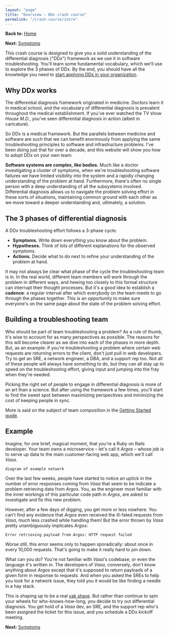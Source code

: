 ```yaml
---
layout: "page"
title: "Overview – DDx crash course"
permalink: "/crash-course/intro"
---
```


**Back to:** [Home](/)

**Next:** [Symptoms](symptoms)

This crash course is designed to give you a solid understanding of the differential diagnosis
("DDx") framework as we use it in software troubleshooting. You'll learn some fundamental
vocabulary, which we'll use to explore the 3 phases of DDx. By the end, you should have all the
knowledge you need to [start applying DDx in your organization](/getting-started).

## Why DDx works

The differential diagnosis framework originated in medicine. Doctors learn it in medical school, and
the vocabulary of differential diagnosis is prevalent throughout the medical establishment. If
you've ever watched the TV show _House M.D._, you've seen differential diagnosis in action (albeit
in caricature).

So DDx is a medical framework. But the parallels between medicine and software are such that we can
benefit enormously from applying the same troubleshooting principles to software and infrastructure
problems. I've been doing just that for over a decade, and this website will show you how to adopt
DDx on your own team.

**Software systems are complex, like bodies.** Much like a doctor investigating a cluster of
symptoms, when we're troubleshooting software failures we have limited visibility into the system
and a rapidly changing understanding of the problem at hand. Furthermore, there's often no single
person with a deep understanding of all the subsystems involved. Differential diagnosis allows us to
navigate the problem solving effort in these sorts of situations, maintaining common ground with
each other as we move toward a deeper understanding and, ultimately, a solution.

## The 3 phases of differential diagnosis

A DDx troubleshooting effort follows a 3-phase cycle:

* **Symptoms.** Write down everything you know about the problem.
* **Hypotheses.** Think of lots of different explanations for the observed symptoms.
* **Actions.** Decide what to do next to refine your understanding of the problem at hand.

It may not always be clear what phase of the cycle the troubleshooting team is in. In the real
world, different team members will work through the problem in different ways, and hewing too
closely to this formal structure can interrupt their thought processes. But it's a good idea to
establish a **cadence**: a regular interval after which everybody on the team meets to go through
the phases together. This is an opportunity to make sure everyone's on the same page about the state
of the problem solving effort.

## Building a troubleshooting team

Who should be part of team troubleshooting a problem? As a rule of thumb, it's wise to account for
as many perspectives as possible. The reasons for this will become clearer as we dive into each of
the phases in more depth. But, as an example: if you're troubleshooting a problem where certain web
requests are returning errors to the client, don't just pull in web developers. Try to get an SRE, a
network engineer, a DBA, and a support rep too. Not all of these people will always have something
to do, but they can all stay up to speed on the troubleshooting effort, giving input and jumping
into the fray when they're needed.

Picking the right set of people to engage in differential diagnosis is more of an art than a
science. But after using the framework a few times, you'll start to find the sweet spot between
maximizing perspectives and minimizing the cost of keeping people in sync.

More is said on the subject of team composition in the [Getting Started guide](/getting-started).

## Example

Imagine, for one brief, magical moment, that you're a Ruby on Rails developer. Your team owns a
microservice – let's call it *Argos* – whose job is to serve up data to the main customer-facing web
app, which we'll call *Vasa*.

```
diagram of example network
```

Over the last few weeks, people have started to notice an uptick in the number of error responses
coming from *Vasa* that seem to be indicate a problem retrieving data from *Argos*. You, as the
engineer most familiar with the inner workings of this particular code path in *Argos*, are asked to
investigate and fix this new problem.

However, after a few days of digging, you get more or less nowhere. You can't find any evidence that
*Argos* even received the ill-fated requests from *Vasa*, much less crashed while handling them! But
the error thrown by *Vasa* pretty unambiguously implicates *Argos*:

```
Error retrieving payload from Argos: HTTP request failed
```

Worse still, this error seems only to happen sporadically: about once in every 10,000 requests.
That's going to make it really hard to pin down.

What can you do? You're not familiar with *Vasa*'s codebase, or even the language it's written in.
The developers of *Vasa*, conversely, don't know anything about *Argos* except that it's supposed to
return payloads of a given form in response to requests. And when you asked the SREs to help you
look for a network issue, they told you it would be like finding a needle in a hay stack.

This is shaping up to be a real [yak shave](https://seths.blog/2005/03/dont_shave_that/). But rather
than continue to spin your wheels for who-knows-how-long, you decide to try out differential
diagnosis. You get hold of a *Vasa* dev, an SRE, and the support rep who's been assigned the ticket
for this issue, and you schedule a DDx kickoff meeting.

**Next:** [Symptoms](symptoms)
